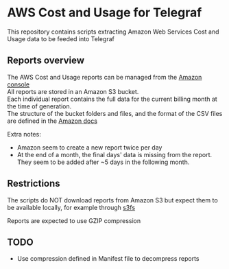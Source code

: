 # AWS Cost and Usage for Telegraf

This repository contains scripts extracting Amazon Web Services Cost and Usage data
to be feeded into Telegraf

## Reports overview

The AWS Cost and Usage reports can be managed from the
[Amazon console](https://console.aws.amazon.com/billing/home#/reports)  
All reports are stored in an Amazon S3 bucket.  
Each individual report contains the full data for the current billing month at the time of generation.  
The structure of the bucket folders and files, and the format of the CSV files are defined in the
[Amazon docs](http://docs.aws.amazon.com/awsaccountbilling/latest/aboutv2/billing-reports.html#enhanced-organization)

Extra notes:
- Amazon seem to create a new report twice per day
- At the end of a month, the final days' data is missing from the report.  
They seem to be added after ~5 days in the following month.

## Restrictions
The scripts do NOT download reports from Amazon S3 but expect them to be available locally,
for example through [s3fs](https://github.com/s3fs-fuse/s3fs-fuse)

Reports are expected to use GZIP compression

## TODO

- Use compression defined in Manifest file to decompress reports
